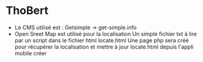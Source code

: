 # ThoBert


- Le CMS utilisé est : Getsimple -> get-simple.info
- Open Sreet Map est utilisé pour la localisation
    Un simple fichier txt à lire par un script dans le fichier html locate.html
    Une page php sera créé pour récupérer la localisation et mettre à jour locate.html depuis l'appli mobile créer
    
    
    

